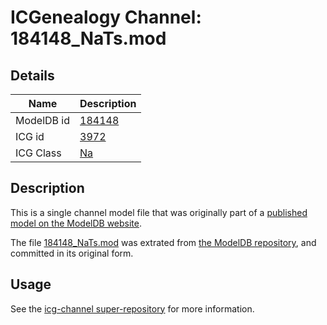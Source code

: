 # ICGenealogy Channel: 184148\_NaTs.mod

## Details

Name | Description
---- | -----------
ModelDB id | [184148](http://senselab.med.yale.edu/ModelDB/ShowModel.cshtml?model=184148)
ICG id | [3972](http://icg.neurotheory.ox.ac.uk/channels/2/3972)
ICG Class | [Na](http://icg.neurotheory.ox.ac.uk/channels/2)

## Description

This is a single channel model file that was originally part of a [published model on the ModelDB website](http://senselab.med.yale.edu/mModelDB/ShowModel.cshtml?model=184148).

The file [184148\_NaTs.mod](184148_NaTs.mod) was extrated from [the ModelDB repository](http://senselab.med.yale.edu/ModelDB/ShowModel.cshtml?model=184148), and committed in its original form.

## Usage

See the [icg-channel super-repository](https://github.com/icgenealogy/icg-channels) for more information.